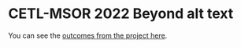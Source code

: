 # CETL-MSOR 2022 Beyond alt text

You can see the [outcomes from the project here](https://bathmash.github.io/CETL-MSOR-2022-Beyond-alt-text/index.html).
